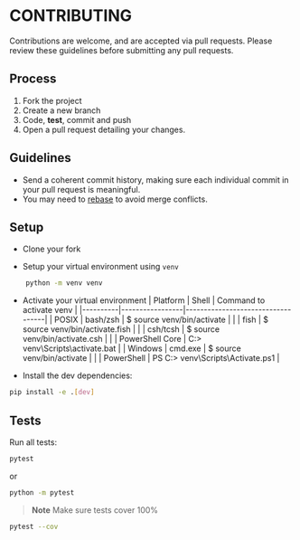 # CONTRIBUTING

Contributions are welcome, and are accepted via pull requests.
Please review these guidelines before submitting any pull requests.

## Process

1. Fork the project
3. Create a new branch
3. Code, **test**, commit and push
4. Open a pull request detailing your changes.

## Guidelines

* Send a coherent commit history, making sure each individual commit in your pull request is meaningful.
* You may need to [rebase](https://git-scm.com/book/en/v2/Git-Branching-Rebasing) to avoid merge conflicts.

## Setup
- Clone your fork

- Setup your virtual environment using `venv`
```bash
    python -m venv venv
```
- Activate your virtual environment
| Platform | Shell           | Command to activate venv          |
|----------|-----------------|-----------------------------------|
| POSIX    | bash/zsh        | $ source venv/bin/activate        |
|          | fish            | $ source venv/bin/activate.fish   |
|          | csh/tcsh        | $ source venv/bin/activate.csh    |
|          | PowerShell Core | C:\> venv\Scripts\activate.bat    |
| Windows  | cmd.exe         | $ source venv/bin/activate        |
|          | PowerShell      | PS C:\> venv\Scripts\Activate.ps1 |

- Install the dev dependencies:
```bash
pip install -e .[dev]
```
## Tests
Run all tests:
```bash
pytest
```
or
```bash
python -m pytest
```

> **Note**
> Make sure tests cover 100%
```bash
pytest --cov
```